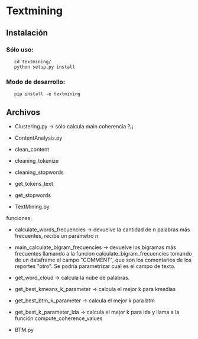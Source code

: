 # Textmining 

## Instalación

### Sólo uso:

```
   cd textmining/
   python setup.py install
```

### Modo de desarrollo:

```   
   pip install -e textmining
```
## Archivos


* Clustering.py  -> sólo calcula main coherencia ?¡¡


* ContentAnalysis.py

- clean_content 

- cleaning_tokenize

- cleaning_stopwords

- get_tokens_text

- get_stopwords


* TextMining.py



funciones:

- calculate_words_frecuencies -> devuelve la cantidad de n palabras más frecuentes, recibe un parámetro n. 

- main_calculate_bigram_frecuencies ->  devuelve los bigramas más frecuentes llamando a la funcion calculate_bigram_frecuencies tomando de un dataframe el campo "COMMENT", que son los comentarios de los reportes "otro". Se podría parametrizar cual es el campo de texto.

- get_word_cloud -> calcula la nube de palabras.


- get_best_kmeans_k_parameter ->  calcula el mejor k para kmedias

- get_best_btm_k_parameter -> calcula el mejor k para btm

- get_best_k_parameter_lda ->  calcula el mejor k para lda y llama a la función compute_coherence_values


* BTM.py








